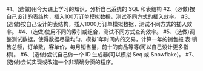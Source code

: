 #1、(选做)用今天课上学习的知识，分析自己系统的 SQL 和表结构
#2、(必做)按自己设计的表结构，插入100万订单模拟数据，测试不同方式的插入效率。
#3、(选做)按自己设计的表结构，插入1000万订单模拟数据，测试不同方式的插入效率。
#4、(选做)使用不同的索引或组合，测试不同方式查询效率。
#5、(选做)调整测试数据，使得数据尽量均匀，模拟1年时间内的交易，计算一年的销售报 表:销售总额，订单数，客单价，每月销售量，前十的商品等等(可以自己设计更多指标)。
#6、(选做)尝试自己做一个 ID 生成器(可以模拟 Seq 或 Snowflake)。 
#7、(选做)尝试实现或改造一个非精确分页的程序。